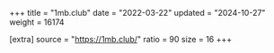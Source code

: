 +++
title = "1mb.club"
date = "2022-03-22"
updated = "2024-10-27"
weight = 16174

[extra]
source = "https://1mb.club/"
ratio = 90
size = 16
+++
